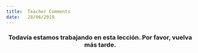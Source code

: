 ```yaml
---
title:  Teacher Comments
date:   28/06/2019
---
```


### <center>Todavía estamos trabajando en esta lección. Por favor, vuelva más tarde.</center>